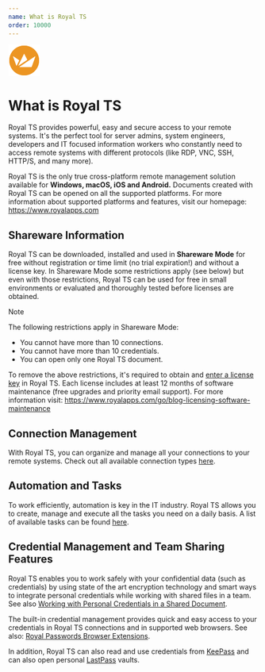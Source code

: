 ```yaml
---
name: What is Royal TS
order: 10000
---
```


![](/r2021/images/RoyalTS/Application/SVG_ApplicationIcon_32.svg#img_floatright#img_large)
# What is Royal TS
Royal TS provides powerful, easy and secure access to your remote systems. It's the perfect tool for server admins, system engineers, developers and IT focused information workers who constantly need to access remote systems with different protocols (like RDP, VNC, SSH, HTTP/S, and many more).

Royal TS is the only true cross-platform remote management solution available for **Windows, macOS, iOS and Android.** Documents created with Royal TS can be opened on all the supported platforms. For more information about supported platforms and features, visit our homepage: https://www.royalapps.com

## Shareware Information
Royal TS can be downloaded, installed and used in **Shareware Mode** for free without registration or time limit (no trial expiration!) and without a license key. In Shareware Mode some restrictions apply (see below) but even with those restrictions, Royal TS can be used for free in small environments or evaluated and thoroughly tested before licenses are obtained.

> [!NOTE]
> The following restrictions apply in Shareware Mode:
> - You cannot have more than 10 connections.
> - You cannot have more than 10 credentials.
> - You can open only one Royal TS document. 

To remove the above restrictions, it's required to obtain and [enter a license key](xref:royalts_reference_options#-license) in Royal TS. Each license includes at least 12 months of software maintenance (free upgrades and priority email support). For more information visit: https://www.royalapps.com/go/blog-licensing-software-maintenance

## Connection Management
With Royal TS, you can organize and manage all your connections to your remote systems. Check out all available connection types [here](xref:royalts_reference_connections).

## Automation and Tasks
To work efficiently, automation is key in the IT industry. Royal TS allows you to create, manage and execute all the tasks you need on a daily basis. A list of available tasks can be found [here](xref:royalts_reference_tasks).

## Credential Management and Team Sharing Features

Royal TS enables you to work safely with your confidential data (such as credentials) by using state of the art encryption technology and smart ways to integrate personal credentials while working with shared files in a team. See also [Working with Personal Credentials in a Shared Document](xref:royalts_tutorials_credentials#working-with-personal-credentials-and-a-shared-document). 

The built-in credential management provides quick and easy access to your credentials in Royal TS connections and in supported web browsers. See also: [Royal Passwords Browser Extensions](https://www.royalapplications.com/passwords/main/features).

In addition, Royal TS can also read and use credentials from [KeePass](xref:royalts_advanced_import#import-keepass-v2-file) and can also open personal [LastPass](xref:royalts_advanced_import#open-a-lastpass-vault) vaults.
